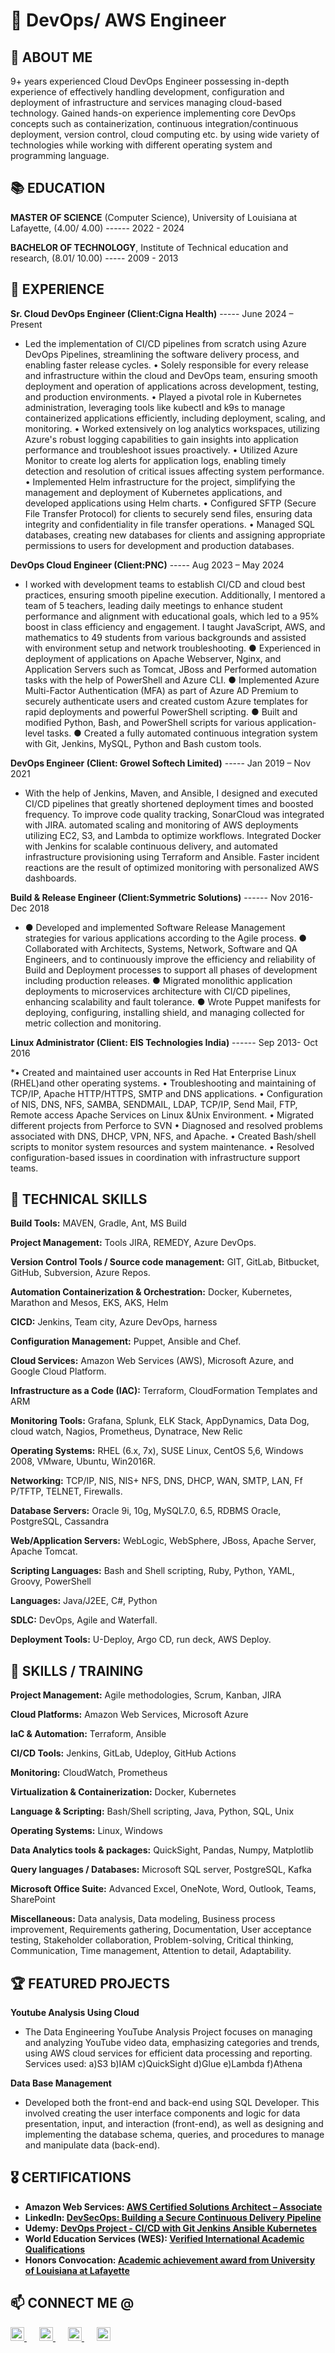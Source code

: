 # 💎  DevOps/ AWS Engineer

## 📌 ABOUT ME
9+ years experienced Cloud DevOps Engineer possessing in-depth experience of effectively handling development, configuration and deployment of infrastructure and services managing cloud-based technology. Gained hands-on experience implementing core DevOps concepts such as containerization, continuous integration/continuous deployment, version control, cloud computing etc. by using wide variety of technologies while working with different operating system and programming language.


## 📚 EDUCATION

**MASTER OF SCIENCE** (Computer Science), University of Louisiana at Lafayette, (4.00/ 4.00) ------ 2022 - 2024

**BACHELOR OF TECHNOLOGY**, Institute of Technical education and research, (8.01/ 10.00) ----- 2009 - 2013

## 📝 EXPERIENCE

**Sr. Cloud DevOps Engineer (Client:Cigna Health)** ----- June 2024 – Present

* Led the implementation of CI/CD pipelines from scratch using Azure DevOps Pipelines, streamlining the software delivery process, and enabling faster release cycles.
• Solely responsible for every release and infrastructure within the cloud and DevOps team, ensuring smooth deployment and operation of applications across development, testing, and production environments.
• Played a pivotal role in Kubernetes administration, leveraging tools like kubectl and k9s to manage containerized applications efficiently, including deployment, scaling, and monitoring.
• Worked extensively on log analytics workspaces, utilizing Azure's robust logging capabilities to gain insights into application performance and troubleshoot issues proactively.
• Utilized Azure Monitor to create log alerts for application logs, enabling timely detection and resolution of critical issues affecting system performance.
• Implemented Helm infrastructure for the project, simplifying the management and deployment of Kubernetes applications, and developed applications using Helm charts.
• Configured SFTP (Secure File Transfer Protocol) for clients to securely send files, ensuring data integrity and confidentiality in file transfer operations.
• Managed SQL databases, creating new databases for clients and assigning appropriate permissions to users for development and production databases.

**DevOps Cloud Engineer (Client:PNC)** ----- Aug 2023 – May 2024

* I worked with development teams to establish CI/CD and cloud best practices, ensuring smooth pipeline execution. Additionally, I mentored a team of 5 teachers, leading daily meetings to enhance student performance and alignment with educational goals, which led to a 95% boost in class efficiency and engagement. I taught JavaScript, AWS, and mathematics to 49 students from various backgrounds and assisted with environment setup and network troubleshooting.
●	Experienced in deployment of applications on Apache Webserver, Nginx, and Application Servers such as Tomcat, JBoss and Performed automation tasks with the help of PowerShell and Azure CLI.
●	Implemented Azure Multi-Factor Authentication (MFA) as part of Azure AD Premium to securely authenticate users and created custom Azure templates for rapid deployments and powerful PowerShell scripting.
●	Built and modified Python, Bash, and PowerShell scripts for various application-level tasks.
●	Created a fully automated continuous integration system with Git, Jenkins, MySQL, Python and Bash custom tools.

**DevOps Engineer (Client: Growel Softech Limited)** -----	Jan 2019 – Nov 2021

* With the help of Jenkins, Maven, and Ansible, I designed and executed CI/CD pipelines that greatly shortened deployment times and boosted frequency. To improve code quality tracking, SonarCloud was integrated with JIRA. automated scaling and monitoring of AWS deployments utilizing EC2, S3, and Lambda to optimize workflows. Integrated Docker with Jenkins for scalable continuous delivery, and automated infrastructure provisioning using Terraform and Ansible. Faster incident reactions are the result of optimized monitoring with personalized AWS dashboards.

**Build & Release Engineer (Client:Symmetric Solutions)** ------ Nov 2016- Dec 2018

* ●	Developed and implemented Software Release Management strategies for various applications according to the Agile process.
●	Collaborated with Architects, Systems, Network, Software and QA Engineers, and to continuously improve the efficiency and reliability of Build and Deployment processes to support all phases of development including production releases.
●	Migrated monolithic application deployments to microservices architecture with CI/CD pipelines, enhancing scalability and fault tolerance.
●	Wrote Puppet manifests for deploying, configuring, installing shield, and managing collected for metric collection and monitoring.

**Linux Administrator (Client: EIS Technologies India)** ------ Sep 2013- Oct 2016

*•	Created and maintained user accounts in Red Hat Enterprise Linux (RHEL)and other operating systems.
•	Troubleshooting and maintaining of TCP/IP, Apache HTTP/HTTPS, SMTP and DNS applications.
•	Configuration of NIS, DNS, NFS, SAMBA, SENDMAIL, LDAP, TCP/IP, Send Mail, FTP, Remote access Apache Services on Linux &Unix Environment.
•	Migrated different projects from Perforce to SVN
•	Diagnosed and resolved problems associated with DNS, DHCP, VPN, NFS, and Apache.
•	Created Bash/shell scripts to monitor system resources and system maintenance.
•	Resolved configuration-based issues in coordination with infrastructure support teams.



## 🎯 TECHNICAL SKILLS
**Build Tools:** 	MAVEN, Gradle, Ant, MS Build

**Project Management:**  Tools	JIRA, REMEDY, Azure DevOps.

**Version Control Tools / Source code management:** 	GIT, GitLab, Bitbucket, GitHub, Subversion, Azure Repos.

**Automation Containerization & Orchestration:** 	Docker, Kubernetes, Marathon and Mesos, EKS, AKS, Helm

**CICD:** 	Jenkins, Team city, Azure DevOps, harness

**Configuration Management:** 	Puppet, Ansible and Chef.

**Cloud Services:** 	Amazon Web Services (AWS), Microsoft Azure, and Google Cloud Platform.

**Infrastructure as a Code (IAC):** 	Terraform, CloudFormation Templates and ARM

**Monitoring Tools:** 	Grafana, Splunk, ELK Stack, AppDynamics, Data Dog, cloud watch, Nagios, Prometheus, Dynatrace, New Relic

**Operating Systems:** 	RHEL (6.x, 7x), SUSE Linux, CentOS 5,6, Windows 2008, VMware, Ubuntu, Win2016R.

**Networking:** 	TCP/IP, NIS, NIS+ NFS, DNS, DHCP, WAN, SMTP, LAN, Ff P/TFTP, TELNET, Firewalls.

**Database Servers:** 	Oracle 9i, 10g, MySQL7.0, 6.5, RDBMS Oracle, PostgreSQL, Cassandra

**Web/Application Servers:** 	WebLogic, WebSphere, JBoss, Apache Server, Apache Tomcat.

**Scripting Languages:** 	Bash and Shell scripting, Ruby, Python, YAML, Groovy, PowerShell

**Languages:**	Java/J2EE, C#, Python

**SDLC:**	DevOps, Agile and Waterfall.

**Deployment Tools:**	U-Deploy, Argo CD, run deck, AWS Deploy.


## 🎯 SKILLS / TRAINING
**Project Management:** Agile methodologies, Scrum, Kanban, JIRA	

**Cloud Platforms:** Amazon Web Services, Microsoft Azure 				

**laC & Automation:** Terraform, Ansible

**CI/CD Tools:** Jenkins, GitLab, Udeploy, GitHub Actions

**Monitoring:** CloudWatch, Prometheus

**Virtualization & Containerization:** Docker, Kubernetes

**Language & Scripting:** Bash/Shell scripting, Java, Python, SQL, Unix

**Operating Systems:** Linux, Windows 

**Data Analytics tools & packages:** QuickSight, Pandas, Numpy, Matplotlib

**Query languages / Databases:** Microsoft SQL server, PostgreSQL, Kafka

**Microsoft Office Suite:** Advanced Excel, OneNote, Word, Outlook, Teams, SharePoint

**Miscellaneous:** Data analysis, Data modeling, Business process improvement, Requirements gathering, Documentation, User acceptance testing, Stakeholder collaboration, Problem-solving, Critical thinking, Communication, Time management, Attention to detail, Adaptability.

## 🏆 FEATURED PROJECTS

**Youtube Analysis Using Cloud**
* The Data Engineering YouTube Analysis Project focuses on managing and analyzing YouTube video data, emphasizing categories and trends, using AWS cloud services for efficient data processing and reporting.
Services used: a)S3 b)IAM c)QuickSight d)Glue e)Lambda f)Athena

**Data Base Management**
* Developed both the front-end and back-end using SQL Developer. This involved creating the user interface components and logic for data presentation, input, and interaction (front-end), as well as designing and implementing the database schema, queries, and procedures to manage and manipulate data (back-end).

## 🎖 CERTIFICATIONS

- <b>	Amazon Web Services: [AWS Certified Solutions Architect – Associate](https://www.credly.com/badges/fbcd5fa6-b0b4-45a6-ade4-21df5b7a5002/linked_in_profile) </b>
- <b>	LinkedIn: [DevSecOps: Building a Secure Continuous Delivery Pipeline](https://www.linkedin.com/learning/certificates/50f6e202319f493022354704d42f60c4556c20f69878da0ebcbd9d3e05f772c5) </b>
- <b> Udemy: [DevOps Project - CI/CD with Git Jenkins Ansible Kubernetes](https://www.udemy.com/certificate/UC-cefb62bb-b63a-46b6-ad1e-28102cab0da2/) </b>
- <b> World Education Services (WES): [Verified International Academic Qualifications](https://www.credly.com/badges/4b9c0cf3-6d08-4223-ad0b-95511a6d780b?source=linked_in_profile) </b>
- <b> Honors Convocation: [Academic achievement award from University of Louisiana at Lafayette](https://www.linkedin.com/in/serlysonam/overlay/1713372799893/single-media-viewer/?profileId=ACoAABANM5QBSLCjFP0bSqJ-XFLpQk-txa0qGoY) </b>

##  📫 CONNECT ME @ 

<a href="https://www.linkedin.com/in/serlysonam" target="_blank" style="margin-right: 20px;">
  <img alt="SerlySonam | LinkedIn" width="22px" src="https://cdn.jsdelivr.net/npm/simple-icons@v3/icons/linkedin.svg" />
</a>
<a href="https://www.instagram.com/serly_sonam" target="_blank" style="margin-right: 20px;">
  <img alt="SerlySonam | Instagram" width="22px" src="https://cdn.jsdelivr.net/npm/simple-icons@v3/icons/instagram.svg" />
</a>
<a href="mailto:serlysonam20@gmail.com" style="margin-right: 20px;">
  <img alt="Email" width="22px" src="https://cdn.jsdelivr.net/npm/simple-icons@v3/icons/gmail.svg" />
</a>
<a href="https://github.com/serlysonam">
  <img alt="GitHub" width="22px" src="https://cdn.jsdelivr.net/npm/simple-icons@v3/icons/github.svg" />
</a>


[linkedin]: https://www.linkedin.com/in/serlysonam
[instagram]: https://www.instagram.com/serly_sonam


